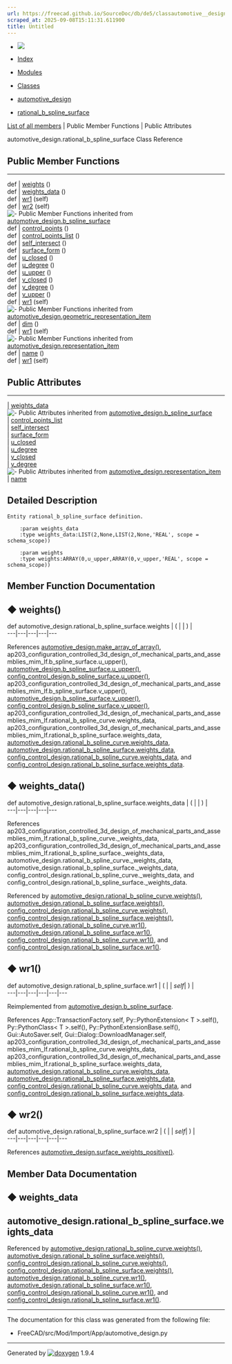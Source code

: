 ```yaml
---
url: https://freecad.github.io/SourceDoc/db/de5/classautomotive__design_1_1rational__b__spline__surface.html
scraped_at: 2025-09-08T15:11:31.611900
title: Untitled
---
```


  * [ ![](https://www.freecad.org/svg/logo-freecad.svg) ](https://freecadweb.org "FreeCAD")
  * [Index](../../index.html "Index")
  * [Modules](../../modules.html "Modules list")
  * [Classes](../../annotated.html "Annotated list")

  * [automotive_design](../../d4/ddf/namespaceautomotive__design.html)
  * [rational_b_spline_surface](../../db/de5/classautomotive__design_1_1rational__b__spline__surface.html)

[List of all members](../../d3/df7/classautomotive__design_1_1rational__b__spline__surface-members.html) | Public Member Functions | Public Attributes

automotive_design.rational_b_spline_surface Class Reference

##  Public Member Functions  
  
---  
def | [weights](../../db/de5/classautomotive__design_1_1rational__b__spline__surface.html#af9dce70be29578712867ae951c1be191) ()  
def | [weights_data](../../db/de5/classautomotive__design_1_1rational__b__spline__surface.html#a131305941d4bf6f17ef64fb31f81adef) ()  
def | [wr1](../../db/de5/classautomotive__design_1_1rational__b__spline__surface.html#a525eb257f8323ae17121c16170f69616) (self)  
def | [wr2](../../db/de5/classautomotive__design_1_1rational__b__spline__surface.html#a7d8bd20bec653fca73cc7d49b402aadd) (self)  
![-](../../closed.png) Public Member Functions inherited from
[automotive_design.b_spline_surface](../../d8/dc4/classautomotive__design_1_1b__spline__surface.html)  
def | [control_points](../../d8/dc4/classautomotive__design_1_1b__spline__surface.html#a4b5e27a8ac216b8362c4ff04e69219cf) ()  
def | [control_points_list](../../d8/dc4/classautomotive__design_1_1b__spline__surface.html#a6eb2e52651bd9f6d3e3055dbd9a493a1) ()  
def | [self_intersect](../../d8/dc4/classautomotive__design_1_1b__spline__surface.html#a79dd3b3e983b129fab7ec3e175af31a3) ()  
def | [surface_form](../../d8/dc4/classautomotive__design_1_1b__spline__surface.html#a8587d6eda9b3f00d0d80cdee8b4bac85) ()  
def | [u_closed](../../d8/dc4/classautomotive__design_1_1b__spline__surface.html#ab2141e3337648452533051098e34255f) ()  
def | [u_degree](../../d8/dc4/classautomotive__design_1_1b__spline__surface.html#a88ac97de4e681e4a2df7fa23a3db589b) ()  
def | [u_upper](../../d8/dc4/classautomotive__design_1_1b__spline__surface.html#af78bd95b1f90d7f7b2b8fce1fc4056a5) ()  
def | [v_closed](../../d8/dc4/classautomotive__design_1_1b__spline__surface.html#a2eef247be648a4dd9ffed39d35a5b531) ()  
def | [v_degree](../../d8/dc4/classautomotive__design_1_1b__spline__surface.html#a6657aa9c8e6205040731dee5f9842c44) ()  
def | [v_upper](../../d8/dc4/classautomotive__design_1_1b__spline__surface.html#a3849c73666331d9d738eb5da58282f7e) ()  
def | [wr1](../../d8/dc4/classautomotive__design_1_1b__spline__surface.html#a1ab1c681c70a774d87f229eb39a2c898) (self)  
![-](../../closed.png) Public Member Functions inherited from
[automotive_design.geometric_representation_item](../../de/d5e/classautomotive__design_1_1geometric__representation__item.html)  
def | [dim](../../de/d5e/classautomotive__design_1_1geometric__representation__item.html#aef245618450610e88788dcaea46ad742) ()  
def | [wr1](../../de/d5e/classautomotive__design_1_1geometric__representation__item.html#a9677d2be5fc5c7c8ccb6819380198bbc) (self)  
![-](../../closed.png) Public Member Functions inherited from
[automotive_design.representation_item](../../d3/d20/classautomotive__design_1_1representation__item.html)  
def | [name](../../d3/d20/classautomotive__design_1_1representation__item.html#a33b5812d92aa0d107b4fd4274c17b9d9) ()  
def | [wr1](../../d3/d20/classautomotive__design_1_1representation__item.html#af350c19fc5e5763d4991494a99d979ed) (self)  
  
##  Public Attributes  
  
---  
|
[weights_data](../../db/de5/classautomotive__design_1_1rational__b__spline__surface.html#a6414521fd168c48bb227e6076c14369e)  
![-](../../closed.png) Public Attributes inherited from
[automotive_design.b_spline_surface](../../d8/dc4/classautomotive__design_1_1b__spline__surface.html)  
|
[control_points_list](../../d8/dc4/classautomotive__design_1_1b__spline__surface.html#a79feb58cf5e62987a2bbc4dd64715672)  
|
[self_intersect](../../d8/dc4/classautomotive__design_1_1b__spline__surface.html#acd4c89719c34b249cac5c50a993a740a)  
|
[surface_form](../../d8/dc4/classautomotive__design_1_1b__spline__surface.html#a2c2b519eefc124f1f9b6f1cba84954d7)  
|
[u_closed](../../d8/dc4/classautomotive__design_1_1b__spline__surface.html#ae72c1d8f20936f32120b88768f0d43d6)  
|
[u_degree](../../d8/dc4/classautomotive__design_1_1b__spline__surface.html#ad185926bf842cae7f76a30fd6b9ee36d)  
|
[v_closed](../../d8/dc4/classautomotive__design_1_1b__spline__surface.html#a1eb8a07d63c3b049a08903200b37b9e8)  
|
[v_degree](../../d8/dc4/classautomotive__design_1_1b__spline__surface.html#a15be083e646d4fb4d967547b4e213527)  
![-](../../closed.png) Public Attributes inherited from
[automotive_design.representation_item](../../d3/d20/classautomotive__design_1_1representation__item.html)  
|
[name](../../d3/d20/classautomotive__design_1_1representation__item.html#a3d48fe912053adaf5f187b606fa81c87)  
  
## Detailed Description

    
    
    Entity rational_b_spline_surface definition.
    
        :param weights_data
        :type weights_data:LIST(2,None,LIST(2,None,'REAL', scope = schema_scope))
    
        :param weights
        :type weights:ARRAY(0,u_upper,ARRAY(0,v_upper,'REAL', scope = schema_scope))

## Member Function Documentation

## ◆ weights()

def automotive_design.rational_b_spline_surface.weights  | ( | | ) |   
---|---|---|---|---  
  
References
[automotive_design.make_array_of_array()](../../d4/ddf/namespaceautomotive__design.html#affdf970c1fe5ccf0ec11d43724026e7e),
ap203_configuration_controlled_3d_design_of_mechanical_parts_and_assemblies_mim_lf.b_spline_surface.u_upper(),
[automotive_design.b_spline_surface.u_upper()](../../d8/dc4/classautomotive__design_1_1b__spline__surface.html#af78bd95b1f90d7f7b2b8fce1fc4056a5),
[config_control_design.b_spline_surface.u_upper()](../../de/d46/classconfig__control__design_1_1b__spline__surface.html#ab949a61fc35271f21ccf0ff96cf04d34),
ap203_configuration_controlled_3d_design_of_mechanical_parts_and_assemblies_mim_lf.b_spline_surface.v_upper(),
[automotive_design.b_spline_surface.v_upper()](../../d8/dc4/classautomotive__design_1_1b__spline__surface.html#a3849c73666331d9d738eb5da58282f7e),
[config_control_design.b_spline_surface.v_upper()](../../de/d46/classconfig__control__design_1_1b__spline__surface.html#a07480bbc0bba2230d560575ab0a41c2b),
ap203_configuration_controlled_3d_design_of_mechanical_parts_and_assemblies_mim_lf.rational_b_spline_curve.weights_data,
ap203_configuration_controlled_3d_design_of_mechanical_parts_and_assemblies_mim_lf.rational_b_spline_surface.weights_data,
[automotive_design.rational_b_spline_curve.weights_data](../../d9/dde/classautomotive__design_1_1rational__b__spline__curve.html#a4b3ac09e0532e7ff7608e220bcec00a5),
[automotive_design.rational_b_spline_surface.weights_data](../../db/de5/classautomotive__design_1_1rational__b__spline__surface.html#a6414521fd168c48bb227e6076c14369e),
[config_control_design.rational_b_spline_curve.weights_data](../../d2/d28/classconfig__control__design_1_1rational__b__spline__curve.html#a5b03d4289a030aa408ada00b71712f29),
and
[config_control_design.rational_b_spline_surface.weights_data](../../df/da0/classconfig__control__design_1_1rational__b__spline__surface.html#aba810f149e0bb822c29cd99c249d17f7).

## ◆ weights_data()

def automotive_design.rational_b_spline_surface.weights_data  | ( | | ) |   
---|---|---|---|---  
  
References
ap203_configuration_controlled_3d_design_of_mechanical_parts_and_assemblies_mim_lf.rational_b_spline_curve._weights_data,
ap203_configuration_controlled_3d_design_of_mechanical_parts_and_assemblies_mim_lf.rational_b_spline_surface._weights_data,
automotive_design.rational_b_spline_curve._weights_data,
automotive_design.rational_b_spline_surface._weights_data,
config_control_design.rational_b_spline_curve._weights_data, and
config_control_design.rational_b_spline_surface._weights_data.

Referenced by
[automotive_design.rational_b_spline_curve.weights()](../../d9/dde/classautomotive__design_1_1rational__b__spline__curve.html#ab91315101d34e8a211b983234fbeec25),
[automotive_design.rational_b_spline_surface.weights()](../../db/de5/classautomotive__design_1_1rational__b__spline__surface.html#af9dce70be29578712867ae951c1be191),
[config_control_design.rational_b_spline_curve.weights()](../../d2/d28/classconfig__control__design_1_1rational__b__spline__curve.html#a4efaf8a6ec31baf9094c93b5a1712542),
[config_control_design.rational_b_spline_surface.weights()](../../df/da0/classconfig__control__design_1_1rational__b__spline__surface.html#a9e7f71b84fad72fa4dceb4cc12bad9a3),
[automotive_design.rational_b_spline_curve.wr1()](../../d9/dde/classautomotive__design_1_1rational__b__spline__curve.html#a5e3d80b5dcfe98ab3c9d3354fbe52d62),
[automotive_design.rational_b_spline_surface.wr1()](../../db/de5/classautomotive__design_1_1rational__b__spline__surface.html#a525eb257f8323ae17121c16170f69616),
[config_control_design.rational_b_spline_curve.wr1()](../../d2/d28/classconfig__control__design_1_1rational__b__spline__curve.html#ad450bf462f3eef07955850c3c609d71e),
and
[config_control_design.rational_b_spline_surface.wr1()](../../df/da0/classconfig__control__design_1_1rational__b__spline__surface.html#a21c1bb1a384a79e5ef50126d0c2cb71c).

## ◆ wr1()

def automotive_design.rational_b_spline_surface.wr1  | ( |  | _self_| ) |   
---|---|---|---|---|---  
  
Reimplemented from
[automotive_design.b_spline_surface](../../d8/dc4/classautomotive__design_1_1b__spline__surface.html#a1ab1c681c70a774d87f229eb39a2c898).

References App::TransactionFactory.self, Py::PythonExtension< T >.self(),
Py::PythonClass< T >.self(), Py::PythonExtensionBase.self(),
Gui::AutoSaver.self, Gui::Dialog::DownloadManager.self,
ap203_configuration_controlled_3d_design_of_mechanical_parts_and_assemblies_mim_lf.rational_b_spline_curve.weights_data,
ap203_configuration_controlled_3d_design_of_mechanical_parts_and_assemblies_mim_lf.rational_b_spline_surface.weights_data,
[automotive_design.rational_b_spline_curve.weights_data](../../d9/dde/classautomotive__design_1_1rational__b__spline__curve.html#a4b3ac09e0532e7ff7608e220bcec00a5),
[automotive_design.rational_b_spline_surface.weights_data](../../db/de5/classautomotive__design_1_1rational__b__spline__surface.html#a6414521fd168c48bb227e6076c14369e),
[config_control_design.rational_b_spline_curve.weights_data](../../d2/d28/classconfig__control__design_1_1rational__b__spline__curve.html#a5b03d4289a030aa408ada00b71712f29),
and
[config_control_design.rational_b_spline_surface.weights_data](../../df/da0/classconfig__control__design_1_1rational__b__spline__surface.html#aba810f149e0bb822c29cd99c249d17f7).

## ◆ wr2()

def automotive_design.rational_b_spline_surface.wr2  | ( |  | _self_| ) |   
---|---|---|---|---|---  
  
References
[automotive_design.surface_weights_positive()](../../d4/ddf/namespaceautomotive__design.html#a493aec3ac17d4a520429a996f9c7a5e0).

## Member Data Documentation

## ◆ weights_data

automotive_design.rational_b_spline_surface.weights_data  
---  
  
Referenced by
[automotive_design.rational_b_spline_curve.weights()](../../d9/dde/classautomotive__design_1_1rational__b__spline__curve.html#ab91315101d34e8a211b983234fbeec25),
[automotive_design.rational_b_spline_surface.weights()](../../db/de5/classautomotive__design_1_1rational__b__spline__surface.html#af9dce70be29578712867ae951c1be191),
[config_control_design.rational_b_spline_curve.weights()](../../d2/d28/classconfig__control__design_1_1rational__b__spline__curve.html#a4efaf8a6ec31baf9094c93b5a1712542),
[config_control_design.rational_b_spline_surface.weights()](../../df/da0/classconfig__control__design_1_1rational__b__spline__surface.html#a9e7f71b84fad72fa4dceb4cc12bad9a3),
[automotive_design.rational_b_spline_curve.wr1()](../../d9/dde/classautomotive__design_1_1rational__b__spline__curve.html#a5e3d80b5dcfe98ab3c9d3354fbe52d62),
[automotive_design.rational_b_spline_surface.wr1()](../../db/de5/classautomotive__design_1_1rational__b__spline__surface.html#a525eb257f8323ae17121c16170f69616),
[config_control_design.rational_b_spline_curve.wr1()](../../d2/d28/classconfig__control__design_1_1rational__b__spline__curve.html#ad450bf462f3eef07955850c3c609d71e),
and
[config_control_design.rational_b_spline_surface.wr1()](../../df/da0/classconfig__control__design_1_1rational__b__spline__surface.html#a21c1bb1a384a79e5ef50126d0c2cb71c).

* * *

The documentation for this class was generated from the following file:

  * FreeCAD/src/Mod/Import/App/automotive_design.py

* * *

Generated by
[![doxygen](../../doxygen.svg)](https://www.doxygen.org/index.html) 1.9.4

